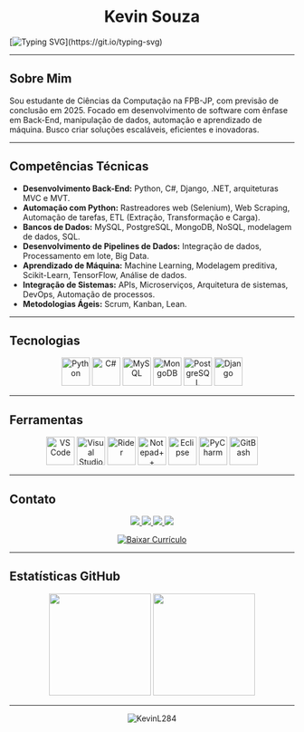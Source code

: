 <h1 align="center"> Kevin Souza</h1>

[![Typing SVG](https://readme-typing-svg.herokuapp.com/?color=56BCDA&size=32&center=true&vCenter=true&width=1000&lines=Bem+vindo+ao+meu+GitHub!;Sou+Kevin.;Conheça+mais+sobre+mim+abaixo:;Vamos+codar?;Estou+aberto+para+oportunidades.)](https://git.io/typing-svg)

---

## Sobre Mim

Sou estudante de Ciências da Computação na FPB-JP, com previsão de conclusão em 2025. Focado em desenvolvimento de software com ênfase em Back-End, manipulação de dados, automação e aprendizado de máquina. Busco criar soluções escaláveis, eficientes e inovadoras.

---

## Competências Técnicas

- **Desenvolvimento Back-End:** Python, C#, Django, .NET, arquiteturas MVC e MVT.
- **Automação com Python:** Rastreadores web (Selenium), Web Scraping, Automação de tarefas, ETL (Extração, Transformação e Carga).
- **Bancos de Dados:** MySQL, PostgreSQL, MongoDB, NoSQL, modelagem de dados, SQL.
- **Desenvolvimento de Pipelines de Dados:** Integração de dados, Processamento em lote, Big Data.
- **Aprendizado de Máquina:** Machine Learning, Modelagem preditiva, Scikit-Learn, TensorFlow, Análise de dados.
- **Integração de Sistemas:** APIs, Microserviços, Arquitetura de sistemas, DevOps, Automação de processos.
- **Metodologias Ágeis:** Scrum, Kanban, Lean.

---

## Tecnologias

<p align="center">
  <img alt="Python" height="50" src="https://cdn.jsdelivr.net/gh/devicons/devicon/icons/python/python-original.svg"/>
  <img alt="C#" height="50" src="https://cdn.jsdelivr.net/gh/devicons/devicon/icons/csharp/csharp-original.svg"/>
  <img alt="MySQL" height="50" src="https://cdn.jsdelivr.net/gh/devicons/devicon/icons/mysql/mysql-original.svg"/>
  <img alt="MongoDB" height="50" src="https://cdn.jsdelivr.net/gh/devicons/devicon/icons/mongodb/mongodb-original.svg"/>
  <img alt="PostgreSQL" height="50" src="https://cdn.jsdelivr.net/gh/devicons/devicon/icons/postgresql/postgresql-original.svg"/>
  <img alt="Django" height="50" src="https://cdn.jsdelivr.net/gh/devicons/devicon/icons/django/django-plain.svg"/>

</p>

---

## Ferramentas

<p align="center">
  <img alt="VS Code" height="50" src="https://cdn.jsdelivr.net/gh/devicons/devicon/icons/vscode/vscode-original.svg"/>
  <img alt="Visual Studio" height="50" src="https://cdn.jsdelivr.net/gh/devicons/devicon/icons/visualstudio/visualstudio-plain.svg"/>
  <img alt="Rider" height="50" src="https://resources.jetbrains.com/storage/products/rider/img/meta/rider_logo_300x300.png"/>
  <img alt="Notepad++" height="50" src="https://notepad-plus-plus.org/images/logo.svg"/>
  <img alt="Eclipse" height="50" src="https://cdn.jsdelivr.net/gh/devicons/devicon/icons/eclipse/eclipse-original.svg"/>
  <img alt="PyCharm" height="50" src="https://cdn.jsdelivr.net/gh/devicons/devicon/icons/pycharm/pycharm-original.svg"/>
  <img alt="GitBash" height="50" src="https://gitforwindows.org/img/gwindows_logo.png"/>
</p>

---

## Contato

<p align="center">
 <a href="mailto:kevin.lucas284sz@gmail.com" target="_blank">
   <img src="https://img.shields.io/badge/Gmail-D14836?style=for-the-badge&logo=gmail&logoColor=white">
 </a>
 <a href="https://www.linkedin.com/in/kevin-souza-471791236/" target="_blank">
   <img src="https://img.shields.io/badge/-LinkedIn-%230077B5?style=for-the-badge&logo=linkedin&logoColor=white">
 </a>
  <a href="https://wa.me/55999380246" target="_blank">
   <img src="https://img.shields.io/badge/WhatsApp-25D366?style=for-the-badge&logo=whatsapp&logoColor=white">
 </a>
 <a href="https://kevinl284.github.io/portfolio/" target="_blank">
   <img src="https://img.shields.io/badge/Portfólio-%2312100E.svg?style=for-the-badge&logo=firefox&logoColor=white">
 </a>
</p>

  
<p align="center">
  <a href="https://raw.githubusercontent.com/KevinL284/portfolio/main/KevinSouzaCV.pdf">
    <img src="https://img.shields.io/badge/Currículo-Baixar-56BCDA?style=for-the-badge" alt="Baixar Currículo"/>
  </a>
</p>

---

## Estatísticas GitHub

<div align="center">
  <img height="180em" src="https://github-readme-stats.vercel.app/api?username=KevinL284&show_icons=true&theme=react&include_all_commits=true&count_private=true"/>
  <img height="180em" src="https://github-readme-stats.vercel.app/api/top-langs/?username=KevinL284&layout=compact&langs_count=7&theme=react"/>
</div>

---

<p align="center"> 
  <img src="https://komarev.com/ghpvc/?username=KevinL284&label=Profile%20views&color=56BCDA&style=flat" alt="KevinL284" />
</p>


